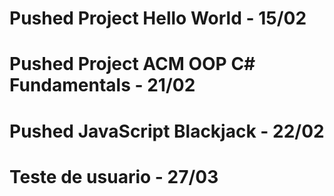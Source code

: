 # Pushed Project Hello World 				- 15/02
# Pushed Project ACM OOP C# Fundamentals 		- 21/02

# Pushed JavaScript Blackjack				- 22/02

# Teste de usuario 					- 27/03